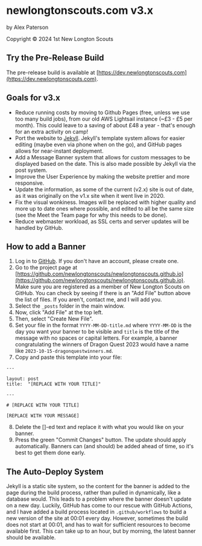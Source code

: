 # newlongtonscouts.com v3.x

by Alex Paterson

Copyright © 2024 1st New Longton Scouts

## Try the Pre-Release Build

The pre-release build is available at [https://dev.newlongtonscouts.com](https://dev.newlongtonscouts.com).

## Goals for v3.x
- Reduce running costs by moving to Github Pages (free, unless we use too many build jobs), from our old AWS Lightsail instance (~£3 - £5 per month). This could leave to a saving of about £48 a year - that's enough for an extra activity on camp!
- Port the website to [Jekyll](https://jekyllrb.com/). Jekyll's template system allows for easier editing (maybe even via phone when on the go), and GitHub pages allows for near-instant deployment.
- Add a Message Banner system that allows for custom messages to be displayed based on the date. This is also made possible by Jekyll via the post system.
- Improve the User Experience by making the website prettier and more responsive.
- Update the information, as some of the current (v2.x) site is out of date, as it was originally on the v1.x site when it went live in 2020.
- Fix the visual wonkiness. Images will be replaced with higher quality and more up to date ones where possible, and edited to all be the same size (see the Meet the Team page for why this needs to be done).
- Reduce webmaster workload, as SSL certs and server updates will be handled by GitHub.

## How to add a Banner

1. Log in to [GitHub](https://github.com). If you don't have an account, please create one.
2. Go to the project page at [https://github.com/newlongtonscouts/newlongtonscouts.github.io](https://github.com/newlongtonscouts/newlongtonscouts.github.io). Make sure you are registered as a member of New Longton Scouts on GitHub. You can check by seeing if there is an "Add File" button above the list of files. If you aren't, contact me, and I will add you.
3. Select the ```_posts``` folder in the main window.
4. Now, click "Add File" at the top left.
5. Then, select "Create New File".
6. Set your file in the format ```YYYY-MM-DD-title.md``` where ```YYYY-MM-DD``` is the day you want your banner to be visible and ```title``` is the title of the message with no spaces or capital letters. For example, a banner congratulating the winners of Dragon Quest 2023 would have a name like ```2023-10-15-dragonquestwinners.md```.
7. Copy and paste this template into your file:
```
---

layout: post
title:  "[REPLACE WITH YOUR TITLE]"

---

# [REPLACE WITH YOUR TITLE]

[REPLACE WITH YOUR MESSAGE]
```
8. Delete the []-ed text and replace it with what you would like on your banner.
9. Press the green "Commit Changes" button. The update should apply automatically. Banners can (and should) be added ahead of time, so it's best to get them done early.

## The Auto-Deploy System

Jekyll is a static site system, so the content for the banner is added to the page during the build process, rather than pulled in dynamically, like a database would. This leads to a problem where the banner doesn't update on a new day. Luckily, GitHub has come to our rescue with GitHub Actions, and I have added a build process located in ```.github/workflows``` to build a new version of the site at 00:01 every day. However, sometimes the build does not start at 00:01, and has to wait for sufficient resources to become available first. This can take up to an hour, but by morning, the latest banner should be available.
